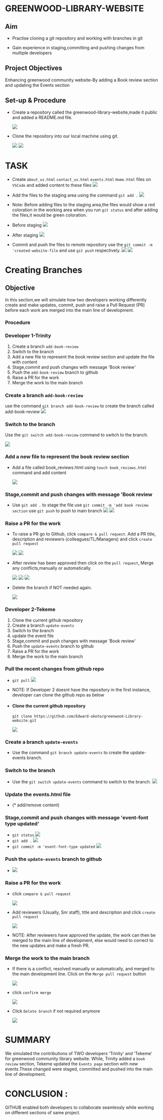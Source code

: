 # GREENWOOD-LIBRARY-WEBSITE

## Aim
* Practise cloning a git repository and working with branches in git

* Gain experience in staging,committing and pushing changes from multiple developers

## Project Objectives
Enhancing  greenwood community website-By adding a Book review section and updating the Events section

## Set-up & Procedure
 * Create a repository called the greenwood-library-website,made it public and added a README.md file.

    ![](./img/1.Greenwood%20repo.png)

 * Clone the repository into our local machine using git.

     ![](./img/2.Gitclone-URL.png)
     ![](./img/03.GitcloneOnVSC.png)

 # TASK 

 * Create `about_us.html`  `contact_us.html`  `events.html`  `Home.html` files on `VSCode` and added content to these files
![](./img/5.Other_SECTIONS_on_VSC.png)

 * Add the files to the staging area using the command `git add .`
   ![](./img/7.git%20add.png)

 * Note: Before adding files to the staging area,the files would show a red coloration in the working area when you run `git status` and after adding the files,it would be green coloration.

* Before staging
![](./img/7.red%20color%20for%20files.png)

* After staging
![](./img/9.green%20color.png)

 * Commit and push the files to remote repository
 use the `git commit -m 'created-website-file` and use `git push` respectively.
 ![](./img/11.Git%20commit.png) 
 ![](./img/10.Git%20push.png)



# Creating Branches

## Objective

 In this section,we will simulate how two developers working differently create and make updates, commit, push and raise a Pull Request (PR) before each work are merged into the main line of development. 

 ### Procedure

### Developer 1-Trinity
 1. Create a branch `add-book-review`
 2. Switch to the branch
 3. Add a new file to represent the book review section and  update the file with content
 5. Stage,commit and push changes with message 'Book review'
 6. Push the `add-book-review` branch to github
 7. Raise a PR for the work
 8. Merge the work to the main branch

 ### Create a branch `add-book-review`
use the command `git branch add-book-review` to create the branch called add-book-review
![](./img/11.git-branch.png)

### Switch to the branch
Use the `git switch add-book-review` command to switch to the branch.

![](./img/12.git-switch.png)

### Add a new file to represent the book review section 
* Add a file called book_reviews.html using `touch book_reviews.html` command and add content

  ![](./img/13..new-branchfile.png)

###  Stage,commit and push changes with message 'Book review

* Use `git add .` to stage the file
use  `git commit -m 'add book review section`
use  `git push` to push to main branch
![](./img/15.gitcommitbranch.png)
![](./img/16..gitbranchpush.png)

### Raise a PR for the work
* To raise a PR go to Github, click  `compare & pull request`. Add a PR title, description and reviewers (colleagues/TL/Managers) and click `create pull request`
 
  ![](./img/17..PR.png)
  ![](./img/18..PR-number2.png)

* After review has been approved then click on the `pull request`,
Merge any conflicts,manually or automatically.

  ![](./img/19..MergePullRequest.png)
  ![](./img/21..confirmMerge.png)
  ![](./img/22.Merge-Success.png)

* Delete the branch if NOT needed again.

  ![](./img/23.DeleteBranch.png)

### Developer 2-Tekeme
 1. Clone the current github repository
 2. Create a branch `update-events`
 3. Switch to the branch
 4. update the event file 
 5. Stage,commit and push changes with message 'Book review'
 6. Push the `update-events` branch to github
 7. Raise a PR for the work
 8. Merge the work to the main branch

 ### Pull the recent changes from github repo
 * `git pull`
 ![](./img/DEV2.Gitpull.png)

 * NOTE: If Developer 2 doesnt have the repository in the first instance, developer can clone the github repo as below

* #### Clone the current github repository
  `git clone https://github.com/Edward-okoto/greenwood-Library-website.git`

  ![](./img/DEV2.Clone.png) 

### Create a branch `update-events`
  * Use the command `git branch update-events` to create the update-events branch.
 ### Switch to the branch
* Use the `git switch update-events` command to switch to the branch.
![](./img/DEV2.gitswtich.png)


### Update the events.html file 
* (* add/remove content)

### Stage,commit and push changes with message 'event-font type updated'
* `git status`
![](./img/DEV2.eventfileUpdated.png)
* `git add .`
![](./img/DEV2.Gitadd.png)
* `git commit -m 'event-font-type updated`
![](./img/DEV2.Gitcommit.png)

### Push the `update-events` branch to github
* ![](./img/DEV2.GitPush.png)

### Raise a PR for the work
* click `compare & pull request`

  ![](./img/DEV2.PR.png)

* Add reviewers (Usually, Snr staff), title and description and click `create pull request`

  ![](./img/DEV2.PR-add%20Reviewers.png)

* NOTE: After reviewers have approved the update, the work can then be merged to the main line of development, else would need to correct to the new updates and make a fresh PR.

### Merge the work to the main branch
* If there is a conflict, resolved manually or automatically, and merged to the main development line. Click on the  `Merge pull request` button
 
  ![](./img/DEV2.MergeConflict.png)

* click `confirm merge`

  ![](./img%20-%20Copy/21..confirmMerge.png)

* Click `Delete branch` if not required anymore

  ![](./img/DEV2.DeleteBranch.png)


# SUMMARY


We simulated the contributions of TWO developers 'Trinity' and 'Tekeme' for greenwood community library website. While, Trinity added a `book review` section, Tekeme updated the `Events page` section with new events.These changed were staged, committed and pushed into the main line of development.

# CONCLUSION : 
GITHUB enabled both developers to collaborate seamlessly while working on different sections of same project.



 
 



 
